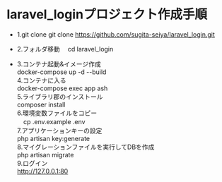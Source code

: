 # laravel_loginプロジェクト作成手順

- 1.git clone
  git clone https://github.com/sugita-seiya/laravel_login.git
- 2.フォルダ移動
　cd laravel_login

- 3.コンテナ起動&イメージ作成</br>
  docker-compose up -d --build</br>
4.コンテナに入る</br>
  docker-compose exec app ash</br>
5.ライブラリ郡のインストール</br>
 composer install  </br>
6.環境変数ファイルをコピー</br>
　cp .env.example .env</br>
7.アプリケーションキーの設定</br>
 php artisan key:generate</br>
8.マイグレーションファイルを実行してDBを作成</br>
  php artisan migrate</br>
9.ログイン</br>
  http://127.0.0.1:80</br>
